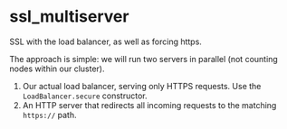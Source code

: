 # ssl_multiserver
SSL with the load balancer, as well as forcing https.

The approach is simple: we will run two servers in parallel
(not counting nodes within our cluster).

1. Our actual load balancer, serving only HTTPS requests. Use the `LoadBalancer.secure` constructor.
2. An HTTP server that redirects all incoming requests to the matching `https://` path.
